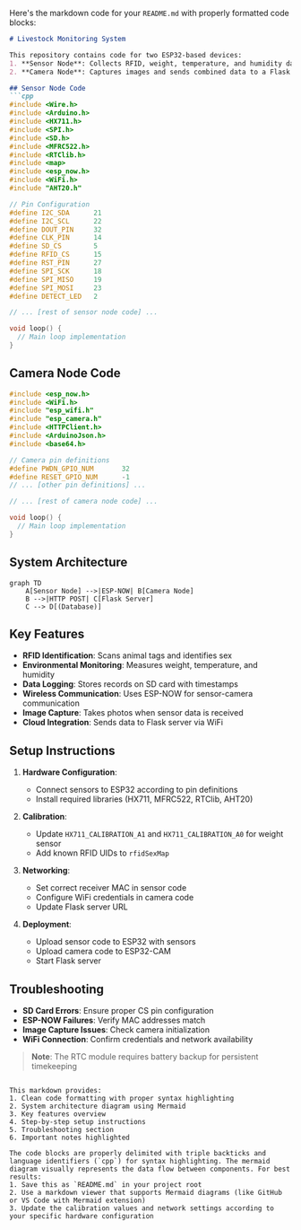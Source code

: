 
Here's the markdown code for your `README.md` with properly formatted code blocks:

```markdown
# Livestock Monitoring System

This repository contains code for two ESP32-based devices:
1. **Sensor Node**: Collects RFID, weight, temperature, and humidity data
2. **Camera Node**: Captures images and sends combined data to a Flask server

## Sensor Node Code
```cpp
#include <Wire.h>
#include <Arduino.h>
#include <HX711.h>
#include <SPI.h>
#include <SD.h>
#include <MFRC522.h>
#include <RTClib.h>
#include <map>
#include <esp_now.h>
#include <WiFi.h>
#include "AHT20.h"

// Pin Configuration
#define I2C_SDA      21
#define I2C_SCL      22
#define DOUT_PIN     32
#define CLK_PIN      14
#define SD_CS        5
#define RFID_CS      15
#define RST_PIN      27
#define SPI_SCK      18
#define SPI_MISO     19
#define SPI_MOSI     23
#define DETECT_LED   2

// ... [rest of sensor node code] ...

void loop() {
  // Main loop implementation
}
```

## Camera Node Code
```cpp
#include <esp_now.h>
#include <WiFi.h>
#include "esp_wifi.h"
#include "esp_camera.h"
#include <HTTPClient.h>
#include <ArduinoJson.h>
#include <base64.h>

// Camera pin definitions
#define PWDN_GPIO_NUM       32
#define RESET_GPIO_NUM      -1
// ... [other pin definitions] ...

// ... [rest of camera node code] ...

void loop() {
  // Main loop implementation
}
```

## System Architecture
```mermaid
graph TD
    A[Sensor Node] -->|ESP-NOW| B[Camera Node]
    B -->|HTTP POST| C[Flask Server]
    C --> D[(Database)]
```

## Key Features
- **RFID Identification**: Scans animal tags and identifies sex
- **Environmental Monitoring**: Measures weight, temperature, and humidity
- **Data Logging**: Stores records on SD card with timestamps
- **Wireless Communication**: Uses ESP-NOW for sensor-camera communication
- **Image Capture**: Takes photos when sensor data is received
- **Cloud Integration**: Sends data to Flask server via WiFi

## Setup Instructions
1. **Hardware Configuration**:
   - Connect sensors to ESP32 according to pin definitions
   - Install required libraries (HX711, MFRC522, RTClib, AHT20)
   
2. **Calibration**:
   - Update `HX711_CALIBRATION_A1` and `HX711_CALIBRATION_A0` for weight sensor
   - Add known RFID UIDs to `rfidSexMap`

3. **Networking**:
   - Set correct receiver MAC in sensor code
   - Configure WiFi credentials in camera code
   - Update Flask server URL

4. **Deployment**:
   - Upload sensor code to ESP32 with sensors
   - Upload camera code to ESP32-CAM
   - Start Flask server

## Troubleshooting
- **SD Card Errors**: Ensure proper CS pin configuration
- **ESP-NOW Failures**: Verify MAC addresses match
- **Image Capture Issues**: Check camera initialization
- **WiFi Connection**: Confirm credentials and network availability

> **Note**: The RTC module requires battery backup for persistent timekeeping
```

This markdown provides:
1. Clean code formatting with proper syntax highlighting
2. System architecture diagram using Mermaid
3. Key features overview
4. Step-by-step setup instructions
5. Troubleshooting section
6. Important notes highlighted

The code blocks are properly delimited with triple backticks and language identifiers (`cpp`) for syntax highlighting. The mermaid diagram visually represents the data flow between components. For best results:
1. Save this as `README.md` in your project root
2. Use a markdown viewer that supports Mermaid diagrams (like GitHub or VS Code with Mermaid extension)
3. Update the calibration values and network settings according to your specific hardware configuration
